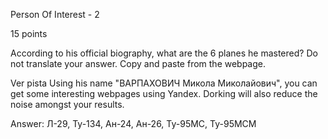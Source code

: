 Person Of Interest - 2

15 points

According to his official biography, what are the 6 planes he mastered? Do not translate your answer. Copy and paste from the webpage.

Ver pista
Using his name "ВАРПАХОВИЧ Микола Миколайович", you can get some interesting webpages using Yandex. Dorking will also reduce the noise amongst your results.

Answer: Л-29, Ту-134, Ан-24, Ан-26, Ту-95МС, Ту-95МСМ

